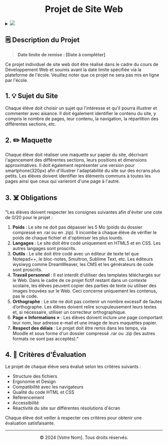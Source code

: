 <h1 align="center">Projet de Site Web</h1>

<details>
	<summary><a href="#"><img src="https://img.shields.io/badge/Explorez%20ce%20projet-FFD952.svg"></a></summary>
	<ul type="none">
		<li><a href="https://www.heh.be"><img src="https://img.shields.io/badge/École-HEH-2373B6.svg" alt="Haute école en Hainaut"></a></li>
		<li><a href="#"><img src="https://img.shields.io/badge/Département-Sciences%20et%20Technologies-C62E2B.svg" alt="Sciences et Technologies"></a></li>
		<li><a href="#"><img src="https://img.shields.io/badge/Cours-Dev%20Web-08A12C.svg" alt="Développement Web"></a></li>
		<li><a href="#"><img src="https://img.shields.io/badge/Année%20académique-2023%202024-00BFFF.svg" alt="2023-2024"></a></li>
		<li><a href="#"><img src="https://img.shields.io/badge/Étudiant-Corentin%20LALLEMENT-E3735E.svg" alt="Corentin LALLEMENT"></a></li>
		<li><a href="#"><img src="https://img.shields.io/badge/statut-En%20cours-FFD700.svg" alt="En cours"></a></li>
		<li><a href="#"><img src="https://img.shields.io/badge/Projet-Site%20Web-FF4500.svg" alt="Site Web"></a></li>
		<li><a href="#"><img src="https://img.shields.io/badge/Maquette-Papier-d5b59c.svg" alt="Maquette Papier"></a>
		<li><a href="#"><img src="https://img.shields.io/badge/Sujet-Association%2C%20protection%20des%20humains%20contre%20animaux-219150.svg" alt="Association, protection des humains contre animaux"></a>
			<ul type="none">
				<li><a href="#"><img src="https://img.shields.io/badge/ATTENTION-%21%20Parodie%20humoristique.%20Juste%20pour%20rire%20%21-cc1234.svg" alt="! Parodie humoristique. Juste pour rire !"></a></li>
			</ul>
		</li>
		<li><a href="#"><img src="https://img.shields.io/badge/Note-%25-D473D4.svg" alt="%"></a></li>
		<li><a href="#"><img src="https://img.shields.io/badge/Date%20de%20remise-Date%20à%20compléter-800080.svg" alt="Date à compléter"></a></li>
		<li><a href="#"><img src="https://img.shields.io/badge/Statut-Non%20rendu-8B0000.svg" alt="Non rendu"></a></li>
		<li><a href="#"><img src="https://img.shields.io/badge/Languages-5B5B5B.svg" alt="Languages"></a>
		<a href="https://www.w3schools.com/html/"><img src="https://img.shields.io/badge/HTML5-E34F26.svg" alt="HTML5"></a>
		<a href="https://www.w3schools.com/css/"><img src="https://img.shields.io/badge/CSS3-1572B6.svg" alt="CSS3"></a></li>
		<li><a href="#"><img src="https://img.shields.io/badge/Inspirations-5B5B5B.svg" alt="Inspirations"></a>
		<a href="https://wwf.be/fr"><img src="https://img.shields.io/badge/WWF.be-FFFFFF.svg" alt="site WWW.be"></a>
		<a href="https://www.heh.be"><img src="https://img.shields.io/badge/HEH.be-2373B6.svg" alt="site HEH.be"></a></li>
		<li><a href="#"><img src="https://img.shields.io/badge/Ressources-5B5B5B.svg" alt="Ressources"></a>
		<a href="https://www.svgrepo.com/"><img src="https://img.shields.io/badge/SVGrepo-6B9BD2.svg" alt="SVGrepo"></a>
		<a href="https://app.haikei.app/"><img src="https://img.shields.io/badge/Haikei.app-6147C6.svg" alt="Haikei.app"></a>
		<a href="https://patorjk.com/software/taag/"><img src="https://img.shields.io/badge/TXT%3EASCII-262B38.svg" alt="TXT>ASCII"></a></li>
		<li><a href="#"><img src="https://img.shields.io/badge/Readme-Non%20complet-ED3278.svg" alt="Non complet"></a></li>
	</ul>
</details>

## 🗒️ Description du Projet

> **Date limite de remise : [Date à compléter]**

Ce projet individuel de site web doit être réalisé dans le cadre du cours de Développement Web et soumis avant la date limite spécifiée via la plateforme de l'école. Veuillez noter que ce projet ne sera pas mis en ligne par l'école.


## 1. 💡 Sujet du Site

Chaque élève doit choisir un sujet qui l'intéresse et qu'il pourra illustrer et commenter avec aisance. 
Il doit également identifier le contenu du site, y compris le nombre de pages, leur contenu, la navigation, la répartition des différentes sections, etc.


## 2. ✏️ Maquette

Chaque élève doit réaliser une maquette sur papier du site, décrivant l'agencement des différentes sections, leurs positions et dimensions approximatives. 
Il doit également représenter une version pour smartphone(320px) afin d'illustrer l'adaptabilité du site sur des écrans plus petits.
Les élèves doivent identifier les éléments communs à toutes les pages ainsi que ceux qui varieront d'une page à l'autre.


## 3. ☠️ Obligations


"Les élèves doivent respecter les consignes suivantes afin d'éviter une cote de 0/20 pour le projet :

1. **Poids** : Le site ne doit pas dépasser les 5 Mo (poids du dossier compressé en .rar ou en .zip). Il incombe à chaque élève de vérifier le poids de chaque fichier et d'optimiser les plus lourds.
2. **Langages** : Le site doit être codé uniquement en HTML5 et en CSS. Les autres langages sont proscrits.
3. **Outils** : Le site doit être codé avec un éditeur de texte tel que Notepad++, le bloc-notes, Smultron, Sublime Text, etc. Les éditeurs wysiwyg comme DreamWeaver, les CMS et les générateurs de code sont proscrits.
4. **Travail personnel** : Il est interdit d’utiliser des templates téléchargés sur le Web. Dans le cadre de ce projet fictif restant dans un contexte scolaire, les élèves peuvent copier des parties de texte ou utiliser des images trouvées sur le Web. Ceci concerne uniquement les contenus, pas le code.
5. **Orthographe** : Le site ne doit pas contenir un nombre excessif de fautes d’orthographe. Les élèves doivent relire scrupuleusement leurs textes et, si nécessaire, utiliser un correcteur orthographique.
6. **Page « Informations »** : Les élèves doivent inclure une page comportant leur nom, leur adresse e-mail et une image de leurs maquettes papier.
7. **Respect des délais** : Le projet doit être remis dans les temps, via Moodle et sous forme d'un dossier compressé .rar ou .zip (les autres formats ne sont pas acceptés)."


## 4. 🤔 Critères d'Évaluation

Le projet de chaque élève sera évalué selon les critères suivants :
- Structure des fichiers
- Ergonomie et Design
- Compatibilité avec les navigateurs
- Qualité du code HTML et CSS
- Référencement
- Accessibilité
- Réactivité du site sur différentes résolutions d'écran

Chaque élève doit veiller à respecter ces critères pour obtenir une évaluation satisfaisante.

---
<footer align="center">
	<p>© 2024 [Votre Nom]. Tous droits réservés.</p>
</footer>
